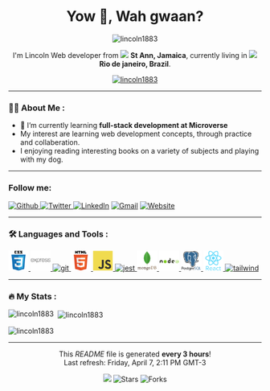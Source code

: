 <h1 align="center">Yow 👋, Wah gwaan?</h1>

<div align="center">
  <p> 
    <img src="https://komarev.com/ghpvc/?username=lincoln1883&label=Visitor%20number&color=0e75b6&style=flat" alt="lincoln1883" /> 
  </p>
  <p>I'm Lincoln Web developer from <img src="https://cdn-icons-png.flaticon.com/128/555/555653.png" width="13" /> <b>St Ann, Jamaica</b>, currently living in <img src="https://cdn-icons-png.flaticon.com/128/5111/5111676.png" width="13" /> <b>Rio de janeiro, Brazil</b>. 
  </p>
</div>

<p align="center">
  <a href="https://github-profile-trophy.vercel.app/">
    <img src="https://github-profile-trophy.vercel.app/?username=lincoln1883&theme=radical" alt="lincoln1883" />
  </a>
</p>

---

### :man_technologist: About Me :

- 🌱 I’m currently learning **full-stack development at Microverse**
- My interest are learning web development concepts, through practice and collaberation.
- I enjoying reading interesting books on a variety of subjects and playing with my dog. 

---

<h3 align="left">Follow me:</h3>
<p align="left">
  <a href="https://github.com/lincoln1883" target="_blank">
  <img alt="Github" src="https://img.shields.io/badge/GitHub-%2312100E.svg?&style=for-the-badge&logo=Github&logoColor=white" alt="lincolngibson7"/>
  </a> 
  <a href="https://twitter.com/lincolngibson7" target="_blank">
  <img alt="Twitter" src="https://img.shields.io/badge/twitter-%231DA1F2.svg?&style=for-the-badge&logo=twitter&logoColor=white" alt="lincolngibson7" />
  </a> 
  <a href="https://www.linkedin.com/in/lincoln-gibson" target="_blank"><img alt="LinkedIn" src="https://img.shields.io/badge/linkedin-%230077B5.svg?&style=for-the-badge&logo=linkedin&logoColor=white" /></a>
  <a href="https://mail.google.com/mail/u/?authuser=lincolngibson7@gmail.com" target="_blank"><img alt="Gmail" src="https://img.shields.io/badge/Gmail-D14836?style=for-the-badge&logo=gmail&logoColor=white" /></a>
  <a href="https://lincoln-gibson-portfolio.netlify.app/" target="_blank"><img alt="Website" src="https://img.shields.io/badge/website-000000?style=for-the-badge&logo=About.me&logoColor=white" /></a>
</p>

---

### :hammer_and_wrench: Languages and Tools :

<p align="left">
  <a href="https://www.w3schools.com/css/" target="_blank" rel="noreferrer">
    <img src="https://raw.githubusercontent.com/devicons/devicon/master/icons/css3/css3-original-wordmark.svg" alt="css3" width="40" height="40"/> 
  </a> 
  <a href="https://expressjs.com" target="_blank" rel="noreferrer">
  <img src="https://raw.githubusercontent.com/devicons/devicon/master/icons/express/express-original-wordmark.svg" alt="express" width="40" height="40"/> </a> <a href="https://git-scm.com/" target="_blank" rel="noreferrer">
  <img src="https://www.vectorlogo.zone/logos/git-scm/git-scm-icon.svg" alt="git" width="40" height="40"/>
  </a> 
  <a href="https://www.w3.org/html/" target="_blank" rel="noreferrer">
    <img src="https://raw.githubusercontent.com/devicons/devicon/master/icons/html5/html5-original-wordmark.svg" alt="html5" width="40" height="40"/> </a>
  <a href="https://developer.mozilla.org/en-US/docs/Web/JavaScript" target="_blank" rel="noreferrer">
    <img src="https://raw.githubusercontent.com/devicons/devicon/master/icons/javascript/javascript-original.svg" alt="javascript" width="40" height="40"/> 
  </a>
  <a href="https://jestjs.io" target="_blank" rel="noreferrer">
    <img src="https://www.vectorlogo.zone/logos/jestjsio/jestjsio-icon.svg" alt="jest" width="40" height="40"/>
  </a>
  <a href="https://www.mongodb.com/" target="_blank" rel="noreferrer">
    <img src="https://raw.githubusercontent.com/devicons/devicon/master/icons/mongodb/mongodb-original-wordmark.svg" alt="mongodb" width="40" height="40"/>
  </a>
  <a href="https://nodejs.org" target="_blank" rel="noreferrer">
    <img src="https://raw.githubusercontent.com/devicons/devicon/master/icons/nodejs/nodejs-original-wordmark.svg" alt="nodejs" width="40" height="40"/> </a> 
  <a href="https://www.postgresql.org" target="_blank" rel="noreferrer">
    <img src="https://raw.githubusercontent.com/devicons/devicon/master/icons/postgresql/postgresql-original-wordmark.svg" alt="postgresql" width="40" height="40"/> 
  </a>
  <a href="https://reactjs.org/" target="_blank" rel="noreferrer">
    <img src="https://raw.githubusercontent.com/devicons/devicon/master/icons/react/react-original-wordmark.svg" alt="react" width="40" height="40"/> </a> 
  <a href="https://tailwindcss.com/" target="_blank" rel="noreferrer">
    <img src="https://www.vectorlogo.zone/logos/tailwindcss/tailwindcss-icon.svg" alt="tailwind" width="40" height="40"/> 
  </a>
</p>

---

### :fire: My Stats :

<p>
  <img align="left" src="https://github-readme-stats.vercel.app/api/top-langs?username=lincoln1883&show_icons=true&theme=radical&locale=en&layout=compact" alt="lincoln1883" />
</p>

<p>&nbsp;
  <img align="center" src="https://github-readme-stats.vercel.app/api?username=lincoln1883&show_icons=true&theme=radical&locale=en" alt="lincoln1883" />
</p>

<p>
  <img align="center" src="https://github-readme-streak-stats.herokuapp.com/?user=lincoln1883&&show_icons=true&theme=radical" alt="lincoln1883" />
</p>

------------
<p align="center">This <i>README</i> file is generated <b>every 3 hours</b>!</br>Last refresh: Friday, April 7, 2:11 PM GMT-3<br /></p>
<p align="center"><img src="https://github.com/lincoln1883/lincoln1883/workflows/README%20build/badge.svg" /> <img alt="Stars" src="https://img.shields.io/github/stars/lincoln1883/lincoln1883?style=flat-square&labelColor=343b41"/>
 <img alt="Forks" src="https://img.shields.io/github/forks/lincoln1883/lincoln1883?style=flat-square&labelColor=343b41"/></p>

